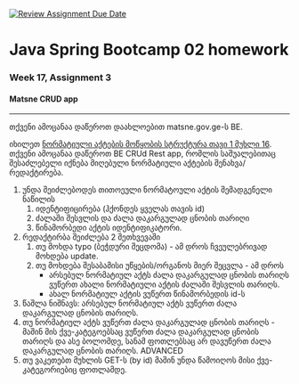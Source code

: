 [![Review Assignment Due Date](https://classroom.github.com/assets/deadline-readme-button-24ddc0f5d75046c5622901739e7c5dd533143b0c8e959d652212380cedb1ea36.svg)](https://classroom.github.com/a/GcQnaG3T)
# Java Spring Bootcamp 02 homework
### Week 17, Assignment 3
#### Matsne CRUD app

---
თქვენი ამოცანაა დაწეროთ დაახლოებით matsne.gov.ge-ს BE.

იხილეთ [ნორმატიული აქტების მოწყობის სტრუქტურა თავი 1 მუხლი 16](https://matsne.gov.ge/document/view/90052?publication=37#!).
თქვენი ამოცანაა დაწეროთ BE CRUd Rest app, რომლის საშუალებითაც შესაძლებელი იქნება მიღებული ნორმატიული აქტების შენახვა/რედაქტირება.
1. უნდა შეიძლებოდეს თითოეული ნორმატოული აქტის შემადგენელი ნაწილის
   1. იდენტიფიცირება (ჰქონდეს ყველას თავის id)
   2. ძალაში შესვლის და ძალა დაკარგულად ცნობის თარიღი
   3. წინამორბედი აქტის იდენტიფიკატორი.
2. რედაქტირბა შეიძლება 2 შეთხვევაში
   1. თუ მოხდა typo (ბეჭდური შეცდომა) - ამ დროს ჩვეულებრივად მოხდება update.
   2. თუ მოხდება შესაბამისი უწყების/ორგანოს მიერ შეცვლა - ამ დროს 
      * არსებულ ნორმატიულ აქტს ძალა დაკარგულად ცნობის თარიღს ვუწერთ ახალი ნორმატიული აქტის ძალაში შესვლის თარიღს.
      * ახალ ნორმატიულ აქტის ვუწერთ წინამორბედის id-ს
3. წაშლა ნიშნავს: არსებულ ნორმატიულ აქტს ვუწერთ ძალა დაკარგულად ცნობის თარიღს.
4. თუ ნორმატიულ აქტს ვუწერთ ძალა დაკარგულად ცნობის თარიღს - მაშინ მის ქვე-კატეგოებსაც ვუწერთ ძალა დაკარგულად ცნობის თარიღს და ასე ბოლომდე, სანამ ფოთლებსაც არ დავუწერთ ძალა დაკარგულად ცნობის თარიღს.
ADVANCED   
6. თუ ვაკეთებთ მუხლის GET-ს (by id) მაშინ უნდა წამოიღოს მისი ქვე-კატეგორიებიც ფოთლამდე.

